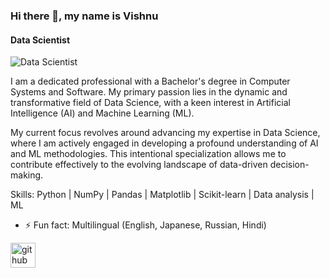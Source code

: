 ### Hi there 👋, my name is Vishnu
#### Data Scientist
![Data Scientist]([https://arturssmirnovs.github.io/github-profile-readme-generator/images/banner.png](https://github.com/anand-vishnu/anand-vishnu/blob/main/Beige%20and%20White%20Modern%20LinkedIn%20Background%20Photo.png))

I am a dedicated professional with a Bachelor's degree in Computer Systems and Software. My primary passion lies in the dynamic and transformative field of Data Science, with a keen interest in Artificial Intelligence (AI) and Machine Learning (ML).

My current focus revolves around advancing my expertise in Data Science, where I am actively engaged in developing a profound understanding of AI and ML methodologies. This intentional specialization allows me to contribute effectively to the evolving landscape of data-driven decision-making.

Skills: Python | NumPy | Pandas | Matplotlib | Scikit-learn | Data analysis | ML

- ⚡ Fun fact: Multilingual (English, Japanese, Russian, Hindi) 


[<img src='https://cdn.jsdelivr.net/npm/simple-icons@3.0.1/icons/github.svg' alt='github' height='40'>](https://github.com/anand-vishnu)  
 
